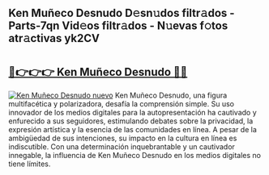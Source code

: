 ## Ken Muñeco Desnudo D𝚎sn𝚞dos filtr𝚊dos - Parts-7qn Vid𝚎os filtr𝚊dos - N𝚞evas f𝚘tos atr𝚊ctivas yk2CV

# <h2><a href="http://mb6dk5.tromn.icu/?c=Ken+Mu%c3%b1eco+Desnudo">🔗👉👉👉 Ken Muñeco Desnudo 🔗🔗</a></h2>

[![Ken Muñeco Desnudo nuevo](https://i.imgur.com/pEAQMta.gif)](http://mb6dk5.tromn.icu/?c=Ken+Mu%c3%b1eco+Desnudo)
Ken Muñeco Desnudo, una figura multifacética y polarizadora, desafía la comprensión simple. Su uso innovador de los medios digitales para la autopresentación ha cautivado y enfurecido a sus seguidores, estimulando debates sobre la privacidad, la expresión artística y la esencia de las comunidades en línea. A pesar de la ambigüedad de sus intenciones, su impacto en la cultura en línea es indiscutible. Con una determinación inquebrantable y un cautivador innegable, la influencia de Ken Muñeco Desnudo en los medios digitales no tiene límites.
